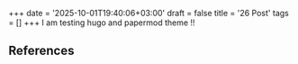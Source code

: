 +++
date = '2025-10-01T19:40:06+03:00'
draft = false
title = '26 Post'
tags = []
+++
I am testing hugo and papermod theme !!



## References
